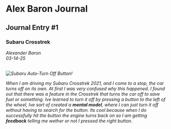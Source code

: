 <h1>Alex Baron Journal</h1>

<h2>Journal Entry #1</h2>
<h3>Subaru Crosstrek</h3>
<em>Alexander Baron<em></em> <br> 03-14-25<br><br>

![Subaru Auto-Turn Off Button!](/download.jp)

  When I am driving my Subaru Crosstrek 2021, and I come to a stop, the car turns off on its own. At first I was very confused why this happened. I found out that there was a feature in the Crosstrek that turns the car off to save fuel 
or something. Ive learned to turn it off by pressing a button to the left of the wheel, Ive sort of created a **mental model**,
where I can just turn it off without having to search for the button. Its cool because when I do successfully hit the 
button the engine turns back on so I am getting **feedback** telling me wether or not I pressed the right button.


